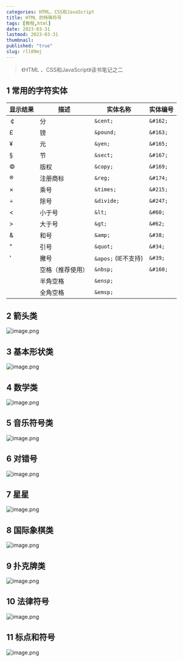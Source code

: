 ```yaml
---
categories: HTML、CSS和JavaScript
title: HTML 的特殊符号
tags: [教程,html]
date: 2023-03-31
lastmod: 2023-03-31
thumbnail: 
published: "true"
slug: rll09mj
---
```


>《HTML 、CSS和JavaScript》读书笔记之二

## 1 常用的字符实体  


| 显示结果 | 描述 | 实体名称 | 实体编号 |
| --- | --- | --- | --- |
| ￠ | 分 | `&cent;` | `&#162;` |
| £ | 镑 | `&pound;` | `&#163;` |
| ¥ | 元 | `&yen;` | `&#165;` |
| § | 节 | `&sect;` | `&#167;` |
| © | 版权 | `&copy;` | `&#169;` |
| ® | 注册商标 | `&reg;` | `&#174;` |
| × | 乘号 | `&times;` | `&#215;` |
| ÷ | 除号 | `&divide;` | `&#247;` |
| < | 小于号 | `&lt;` | `&#60;` |
| > | 大于号 | `&gt;` | `&#62;` |
| & | 和号 | `&amp;` | `&#38;` |
| " | 引号 | `&quot;` | `&#34;` |
| ' | 撇号 | `&apos;` (IE不支持) | `&#39;` |
|  | 空格（推荐使用） | `&nbsp;` | `&#160;` |
|  | 半角空格 | `&ensp;` |  |
|  | 全角空格 | `&emsp;` |  |

## 2 箭头类

![image.png](https://s1.vika.cn/space/2023/03/31/7533c5d3c7da4a9d86d828124f48848c)


## 3 基本形状类

![image.png](https://s1.vika.cn/space/2023/03/31/1ca8bc0aacb54945acfeb5e1c21bfa33)

## 4 数学类

![image.png](https://s1.vika.cn/space/2023/03/31/dd68b193cf2b423584de650845e9a6c0)
  

## 5 音乐符号类

![image.png](https://s1.vika.cn/space/2023/03/31/a9c09f69331944fabeb3f86e950b59bc)


## 6 对错号

![image.png](https://s1.vika.cn/space/2023/03/31/44fa60a6f7c347cbba8ea089e5eab291)
 

## 7 星星

![image.png](https://s1.vika.cn/space/2023/03/31/b0316a3f65a04774a3b002513d70925e)


## 8 国际象棋类

![image.png](https://s1.vika.cn/space/2023/03/31/d5cf130733684e749b3c14b75906a7b5)
  

## 9 扑克牌类

![image.png](https://s1.vika.cn/space/2023/03/31/9b1cdeefaae3474da1699b89243ab106)


## 10 法律符号

![image.png](https://s1.vika.cn/space/2023/03/31/975fd0dcf9044cc4b6ebe774a2ed9d35)

  

## 11 标点和符号  

![image.png](https://s1.vika.cn/space/2023/03/31/0555c866faf243658160c27206701939)




